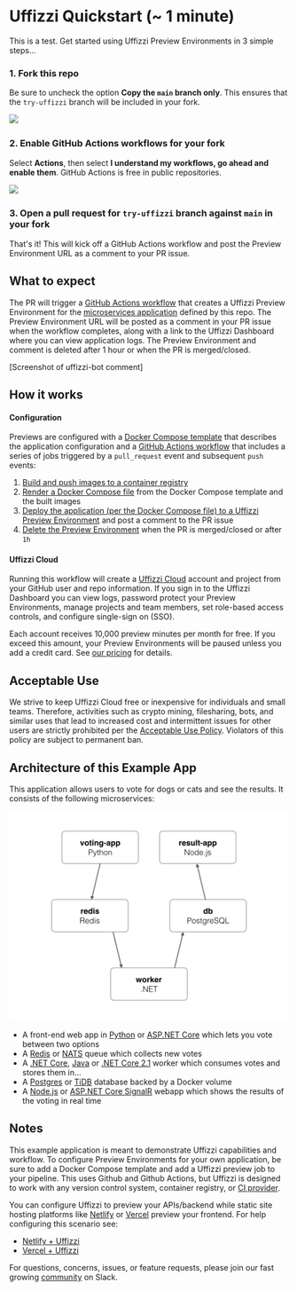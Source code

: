 # Uffizzi Quickstart (~ 1 minute)

This is a test. Get started using Uffizzi Preview Environments in 3 simple steps...

### 1. Fork this repo  

Be sure to uncheck the option **Copy the `main` branch only**. This ensures that the `try-uffizzi` branch will be included in your fork.  

<img src="https://user-images.githubusercontent.com/7218230/191072997-94fdc9cc-2be2-4b44-900f-d4507c6df8a6.png" width="600">  

### 2. Enable GitHub Actions workflows for your fork

Select **Actions**, then select **I understand my workflows, go ahead and enable them**. GitHub Actions is free in public repositories.   

<img src="https://user-images.githubusercontent.com/7218230/191074124-8ace8e9f-4970-46e5-9418-0f18d30bd08c.png" width="600">  

### 3. Open a pull request for `try-uffizzi` branch against `main` in your fork  

That's it! This will kick off a GitHub Actions workflow and post the Preview Environment URL as a comment to your PR issue.  

## What to expect  

The PR will trigger a [GitHub Actions workflow](https://github.com/UffizziCloud/quickstart/blob/main/.github/workflows/uffizzi-environment.yml) that creates a Uffizzi Preview Environment for the [microservices application](#architecture-of-this-example-app) defined by this repo. The Preview Environment URL will be posted as a comment in your PR issue when the workflow completes, along with a link to the Uffizzi Dashboard where you can view application logs. The Preview Environment and comment is deleted after 1 hour or when the PR is merged/closed.  

[Screenshot of uffizzi-bot comment]

## How it works  

#### Configuration

Previews are configured with a [Docker Compose template](https://github.com/UffizziCloud/quickstart/blob/main/docker-compose.template.yml) that describes the application configuration and a [GitHub Actions workflow](https://github.com/UffizziCloud/quickstart/blob/main/.github/workflows/uffizzi-environment.yml) that includes a series of jobs triggered by a `pull_request` event and subsequent `push` events:  

1. [Build and push images to a container registry](https://github.com/UffizziCloud/quickstart/blob/a6d9ec7816da58c4d8c5b2ea47ad9cf3cfa0585f/.github/workflows/uffizzi-previews.yml#L14-L124)  
2. [Render a Docker Compose file](https://github.com/UffizziCloud/quickstart/blob/a6d9ec7816da58c4d8c5b2ea47ad9cf3cfa0585f/.github/workflows/uffizzi-previews.yml#L126-L164) from the Docker Compose template and the built images  
3. [Deploy the application (per the Docker Compose file) to a Uffizzi Preview Environment](https://github.com/UffizziCloud/quickstart/blob/a6d9ec7816da58c4d8c5b2ea47ad9cf3cfa0585f/.github/workflows/uffizzi-previews.yml#L166-L185) and post a comment to the PR issue  
4. [Delete the Preview Environment](https://github.com/UffizziCloud/quickstart/blob/a6d9ec7816da58c4d8c5b2ea47ad9cf3cfa0585f/.github/workflows/uffizzi-previews.yml#L187-L200) when the PR is merged/closed or after `1h`      

#### Uffizzi Cloud

Running this workflow will create a [Uffizzi Cloud](https://uffizzi.com) account and project from your GitHub user and repo information. If you sign in to the Uffizzi Dashboard you can view logs, password protect your Preview Environments, manage projects and team members, set role-based access controls, and configure single-sign on (SSO).

Each account receives 10,000 preview minutes per month for free. If you exceed this amount, your Preview Environments will be paused unless you add a credit card. See [our pricing](https://uffizzi.com/pricing) for details.

## Acceptable Use

We strive to keep Uffizzi Cloud free or inexpensive for individuals and small teams. Therefore, activities such as crypto mining, filesharing, bots, and similar uses that lead to increased cost and intermittent issues for other users are strictly prohibited per the [Acceptable Use Policy](https://uffizzi.zendesk.com/hc/en-us/articles/4410657390999-Acceptable-Use-Policy). Violators of this policy are subject to permanent ban.  

## Architecture of this Example App

This application allows users to vote for dogs or cats and see the results. It consists of the following microservices:  

![Architecture diagram](architecture.png)

* A front-end web app in [Python](/vote) or [ASP.NET Core](/vote/dotnet) which lets you vote between two options
* A [Redis](https://hub.docker.com/_/redis/) or [NATS](https://hub.docker.com/_/nats/) queue which collects new votes
* A [.NET Core](/worker/src/Worker), [Java](/worker/src/main) or [.NET Core 2.1](/worker/dotnet) worker which consumes votes and stores them in…
* A [Postgres](https://hub.docker.com/_/postgres/) or [TiDB](https://hub.docker.com/r/dockersamples/tidb/tags/) database backed by a Docker volume
* A [Node.js](/result) or [ASP.NET Core SignalR](/result/dotnet) webapp which shows the results of the voting in real time


Notes
-----

This example application is meant to demonstrate Uffizzi capabilities and workflow. To configure Preview Environments for your own application, be sure to add a Docker Compose template and add a Uffizzi preview job to your pipeline. This uses Github and Github Actions, but Uffizzi is designed to work with any version control system, container registry, or [CI provider](https://github.com/UffizziCloud/uffizzi_app/tree/develop/ci/).  

You can configure Uffizzi to preview your APIs/backend while static site hosting platforms like [Netlify](https://www.netlify.com) or [Vercel](https://vercel.com/) preview your frontend. For help configuring this scenario see:  

- [Netlify + Uffizzi](https://github.com/UffizziCloud/netlify-uffizzi-previews)
- [Vercel + Uffizzi](https://github.com/UffizziCloud/foodadvisor)

For questions, concerns, issues, or feature requests, please join our fast growing [community](https://uffizzi.slack.com/join/shared_invite/zt-ffr4o3x0-J~0yVT6qgFV~wmGm19Ux9A#/shared-invite/email) on Slack.  
